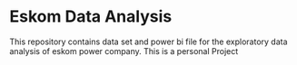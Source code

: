 # Eskom Data Analysis
This repository contains data set and power bi file for the exploratory data analysis of eskom power company. This is a personal Project
